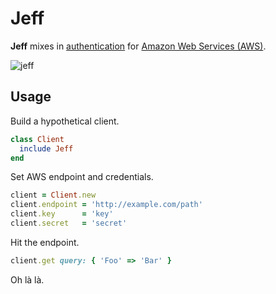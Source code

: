 # Jeff

**Jeff** mixes in [authentication][sign] for [Amazon Web Services (AWS)][aws].

![jeff][jeff]

## Usage

Build a hypothetical client.

```ruby
class Client
  include Jeff
end
```

Set AWS endpoint and credentials.

```ruby
client = Client.new
client.endpoint = 'http://example.com/path'
client.key      = 'key'
client.secret   = 'secret'
```

Hit the endpoint.

```ruby
client.get query: { 'Foo' => 'Bar' }
```

Oh là là.

[aws]:  http://aws.amazon.com/
[jeff]: http://f.cl.ly/items/0a3R3J0k1R2f423k1q2l/jeff.jpg
[sign]: http://docs.amazonwebservices.com/general/latest/gr/signature-version-2.html
